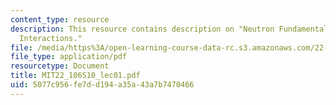 ```yaml
---
content_type: resource
description: This resource contains description on "Neutron Fundamentals Microscopic
  Interactions."
file: /media/https%3A/open-learning-course-data-rc.s3.amazonaws.com/22-106-neutron-interactions-and-applications-spring-2010/5077c956fe7dd194a35a43a7b7470466_MIT22_106S10_lec01.pdf
file_type: application/pdf
resourcetype: Document
title: MIT22_106S10_lec01.pdf
uid: 5077c956-fe7d-d194-a35a-43a7b7470466
---
```

